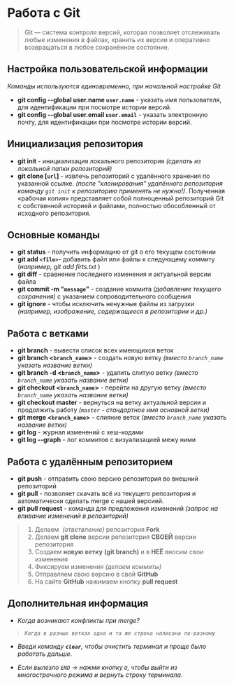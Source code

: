 # Работа с Git
>Git — система контроля версий, которая позволяет отслеживать любые изменения в файлах, хранить их версии и оперативно возвращаться в любое сохранённое состояние.


## Настройка пользовательской информации
*Команды используются единовременно, при начальной настройке Git*
* **git config --global user.name `user.name`** - указать имя пользователя, для идентификации при посмотре истории версий.
* **git config --global user.email `user.email`** - указать электронную почту, для идентификации при посмотре истории версий.

## Инициализация репозитория
* **git init** - инициализация локального репозитория *(сделать из локальной папки репозиторий)*
* **git clone [`url`]** - извлечь репозиторий с удалённого хранения по указанной ссылке. _(после "клонирования" удалённого репозитория команду `git init` к репозиторию применять не нужно!)_. Полученная «рабочая копия» представляет собой полноценный репозиторий Git с собственной историей и файлами, полностью обособленный от исходного репозитория.

## Основные команды

* **git status** - получить информацию от git о его текущем состоянии
* **git add ``<file>``**- добавить файл или файлы к следующему коммиту (*например, git add firts.txt* ) 
* **git diff** - сравнение последнего изменения и актуальной версии файла
* **git commit -m "`message`"** - создание коммита _(добавление текущего сохранения)_ c указанием сопроводительного сообщения
* **git ignore** - чтобы исключить ненужные файлы из загрузки _(например, изображение, содержащееся в репозитории и др.)_

## Работа с ветками

* **git branch** - вывести список всех имеющихся веток 
* **git branch <`branch_name`>** - создать новую ветку _(вместо `branch_name` указать название ветки)_
* **git branch -d <`branch_name`>** - удалить слитую ветку _(вместо `branch_name` указать название ветки)_
* **git checkout <`branch_name`>** - перейти на другую ветку _(вместо `branch_name` указать название ветки)_
* **git checkout master** - вернуться на ветку актуальной версии и продолжить работу _(`master` - стандартное имя основной ветки)_
* **git merge <`branch_name`>** - слияние веток _(вместо `branch_name` указать название ветки)_
* **git log** - журнал изменений с хеш-кодами
* **git log --graph** - лог коммитов с визуализацией межу ними


## Работа с удалённым репозиторием

* **git push** - отправить свою версию репозитория во внешний репозиторий
* **git pull** - позволяет скачать всё из текущего репозитория и автоматически сделать merge с нашей версией.
* **git pull request** - команда для предложения изменений _(запрос на вливание изменений в репозиторий)_
>1.  Делаем  _(ответвление)_ репозитория **Fork** 
>2.  Делаем **git clone** версии репозитория **СВОЕЙ** версии репозитория
>3.  Создаем **новую ветку** **(git branch)** и в **НЕЁ** вносим свои изменения 
>4.  Фиксируем изменения _(делаем коммиты)_ 
>5.  Отправляем свою версию в свой **GitHub** 
>6.  На сайте **GitHub** нажимаем кнопку **pull request**

## Дополнительная информация

* *Когда возникают конфликты при merge?*
 
>_``Когда в разных ветках одна и та же строка написана по-разному``_

* _Введи команду **`clear`**, чтобы очистить терминал и проще было работать дальше_.

* _Если вылезло `END` -> нажми кнопку  `Q`, чтобы выйти из многострочного режима и вернуть строку терминала_.